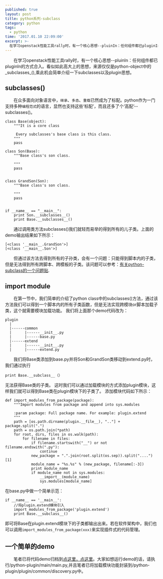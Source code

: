 ```yaml
---
published: true
layout: post
title: python系列-subclass
category: python
tags:
  - python
time: '2017.01.10 22:09:00'
excerpt: >-
  在学习openstack性能工具rally时，有一个核心思想--pluinIn：任何组件都已pluginIn的方式合入。看似如此高大上的思想，来源仅仅是python-object中的__subclass__(),乘此机会简单介绍一下subclass以及plugin思想。
---
```

&emsp;&emsp;在学习openstack性能工具rally时，有一个核心思想--pluinIn：任何组件都已pluginIn的方式合入。看似如此高大上的思想，来源仅仅是python-object中的_subclasses_(),乘此机会简单介绍一下subclasses以及plugin思想。

<!--more-->

## subclasses()
&emsp;&emsp;在众多面向对象语言中，`继承`、`多态`、`重载`已然成为了标配。python作为一门支持多种`编程范式`的语言，显然也支持这些‘标配’，而且还多了个‘高配’--subclasses()。
```
class Base(object):
    """It is a core class

     Every subclasses's base class is this class.
    """
    pass

class Son(Base):
    """Base class's son class.

    """
    pass


class GrandSon(Son):
    """Base class's son class.

    """
    pass


if __name__ == "__main__":
    print Son.__subclasses__()
    print Base.__subclasses__()
```
&emsp;&emsp;通过调用类方法subclasses()我们就轻而易举的得到所有的儿子类。上面的demo输出结果如下所示：
```
[<class '__main__.GrandSon'>]
[<class '__main__.Son'>]
```
&emsp;&emsp;但通过该方法去得到所有的子孙类，会有一个问题：只能得到脚本内的子类，但是无法得到所有跨脚本、跨模板的子类。该问题可以参考：[有关python-subclass的一个问题贴](http://stackoverflow.com/questions/3862310/how-can-i-find-all-subclasses-of-a-class-given-its-name).
## import module
&emsp;&emsp;在第一节中，我们简单的介绍了python class中的subclasses()方法，通过该方法我们可以得到一个脚本内的所有子类函数，但是无法实现跨模块or脚本加载子类，这个就需要模块加载功能。
我们将上面那个demo代码改为：
```
plugin
  |
  |------common
  |      |------__init__.py
  |      |------base.py
  |------extend
  |      |------__init__.py
  |      |------extend.py
```
&emsp;&emsp;我们将Base类添加到base.py并将Son和GrandSon类移动到extend.py时，我们通过执行
```
print Base.__subclass__（）
```
无法获得Base类的子类。
这时我们可以通过加载模块的方式添加plugin模块，这样我们就可以得到Base类在plugin模块下的子类了。
添加模块代码如下所示：
```
def import_modules_from_package(package):
    """Import modules from package and append into sys.modules

    :param package: Full package name. For example: plugin.extend
    """
    path = [os.path.dirname(plugin.__file__), ".."] + package.split(".")
    path = os.path.join(*path)
    for root, dirs, files in os.walk(path):
        for filename in files:
            if filename.startswith("__") or not filename.endswith(".py"):
                continue
            new_package = ".".join(root.split(os.sep)).split("....")[1]
            module_name = "%s.%s" % (new_package, filename[:-3])
            print module_name
            if module_name not in sys.modules:
                __import__(module_name)
                sys.modules[module_name]
```
在base.py中做一个简单示范：
```
if __name__ == '__main__':
    //将plugin.extend模块引入
    import_modules_from_package('plugin.extend')
    print Base.__subclass__()
```
即可将Base在plugin.extend模块下的子类都输出出来。若在软件架构中，我们也可以调用`import_modules_from_package(xxx)`来实现插件式的代码管理。
## 一个简单的demo
&emsp;&emsp;笔者已将代码demo归档到[点这里，点这里](https://github.com/shihai1991/python-plugin)。大家如想运行demo的话，请执行/python-plugin/main/main.py,并且笔者已将加载模块功能封装到/python-plugin/plugin/common/discovery.py中。
